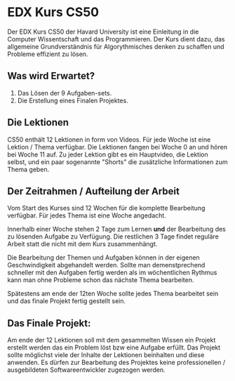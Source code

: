 # EDX Kurs CS50

Der EDX Kurs CS50 der Havard University ist eine Einleitung in die Computer Wissentschaft
und das Programmieren. Der Kurs dient dazu, das allgemeine Grundverständnis für
Algorythmisches denken zu schaffen und Probleme effizient zu lösen.

## Was wird Erwartet?

1. Das Lösen der 9 Aufgaben-sets.
2. Die Erstellung eines Finalen Projektes.

## Die Lektionen

CS50 enthält 12 Lektionen in form von Videos. Für jede Woche ist eine Lektion / Thema verfügbar.
Die Lektionen fangen bei Woche 0 an und hören bei Woche 11 auf.
Zu jeder Lektion gibt es ein Hauptvideo, die Lektion selbst, und ein paar sogenannte
"Shorts" die zusätzliche Informationen zum Thema geben.

## Der Zeitrahmen / Aufteilung der Arbeit

Vom Start des Kurses sind 12 Wochen für die komplette Bearbeitung verfügbar. Für jedes
Thema ist eine Woche angedacht.

Innerhalb einer Woche stehen 2 Tage zum Lernen **und** der Bearbeitung des zu lösenden
Aufgabe zu Verfügung. Die restlichen 3 Tage findet reguläre Arbeit statt die nicht mit
dem Kurs zusammenhängt.

Die Bearbeitung der Themen und Aufgaben können in der eigenen Geschwindigkeit abgehandelt
werden. Sollte man demenstprechend schneller mit den Aufgaben fertig werden als im
wöchentlichen Rythmus kann man ohne Probleme schon das nächste Thema bearbeiten.

Spätestens am ende der 12ten Woche sollte jedes Thema bearbeitet sein und das finale
Projekt fertig gestellt sein.

## Das Finale Projekt:

Am ende der 12 Lektionen soll mit dem gesammelten Wissen ein Projekt erstellt werden
das ein Problem löst bzw eine Aufgabe erfüllt. Das Projekt sollte möglichst viele der
Inhalte der Lektionen beinhalten und diese anwenden. Es dürfen zur Bearbeitung des Projektes
keine professionellen / ausgebildeten Softwareentwickler zugezogen werden.
